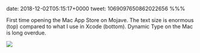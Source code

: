 date: 2018-12-02T05:15:17+0000
tweet: 1069097650862022656
%%%

First time opening the Mac App Store on Mojave. The text size is enormous (top) compared to what I use in Xcode (bottom). Dynamic Type on the Mac is long overdue.

![](DtYypD8U4AEq1yv.jpg)
